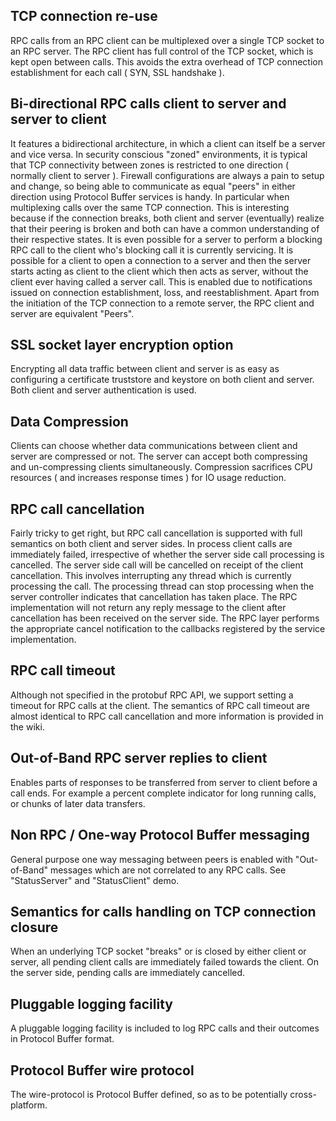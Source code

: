 ## TCP connection re-use ##

RPC calls from an RPC client can be multiplexed over a single TCP socket to an RPC server. The RPC client has full control of the TCP socket, which is kept open between calls. This avoids the extra overhead of TCP connection establishment for each call ( SYN, SSL handshake ).

## Bi-directional RPC calls client to server and server to client ##

It features a bidirectional architecture, in which a client can itself be a server and vice versa. In security conscious "zoned" environments, it is typical that TCP connectivity between zones is restricted to one direction ( normally client to server ). Firewall configurations are always a pain to setup and change, so being able to communicate as equal "peers" in either direction using Protocol Buffer services is handy. In particular when multiplexing calls over the same TCP connection. This is interesting because if the connection breaks, both client and server (eventually) realize that their peering is broken and both can have a common understanding of their respective states. It is even possible for a server to perform a blocking RPC call to the client who's blocking call it is currently servicing. It is possible for a client to open a connection to a server and then the server starts acting as client to the client which then acts as server, without the client ever having called a server call. This is enabled due to notifications issued on connection establishment, loss,  and reestablishment. Apart from the initiation of the TCP connection to a remote server, the RPC client and server are equivalent "Peers".

## SSL socket layer encryption option ##

Encrypting all data traffic between client and server is as easy as configuring a certificate truststore and keystore on both client and server. Both client and server authentication is used.

## Data Compression ##

Clients can choose whether data communications between client and server are compressed or not. The server can accept both compressing and un-compressing clients simultaneously. Compression sacrifices CPU resources ( and increases response times ) for IO usage reduction.

## RPC call cancellation ##

Fairly tricky to get right, but RPC call cancellation is supported with full semantics on both client and server sides. In process client calls are immediately failed, irrespective of whether the server side call processing is cancelled. The server side call will be cancelled on receipt of the client cancellation. This involves interrupting any thread which is currently processing the call. The processing thread can stop processing when the server controller indicates that cancellation has taken place. The RPC implementation will not return any reply message to the client after cancellation has been received on the server side. The RPC layer performs the appropriate cancel notification to the callbacks registered by the service implementation.

## RPC call timeout ##

Although not specified in the protobuf RPC API, we support setting a timeout for RPC calls at the client. The semantics of RPC call timeout are almost identical to RPC call cancellation and more information is provided in the wiki.

## Out-of-Band RPC server replies to client ##

Enables parts of responses to be transferred from server to client before a call ends. For example a percent complete indicator for long running calls, or chunks of later data transfers.

## Non RPC / One-way Protocol Buffer messaging ##

General purpose one way messaging between peers is enabled with "Out-of-Band" messages which are not correlated to any RPC calls. See "StatusServer" and "StatusClient" demo.

## Semantics for calls handling on TCP connection closure ##

When an underlying TCP socket "breaks" or is closed by either client or server, all pending client calls are immediately failed towards the client. On the server side, pending calls are immediately cancelled.

## Pluggable logging facility ##

A pluggable logging facility is included to log RPC calls and their outcomes in Protocol Buffer format.

## Protocol Buffer wire protocol ##

The wire-protocol is Protocol Buffer defined, so as to be potentially cross-platform.